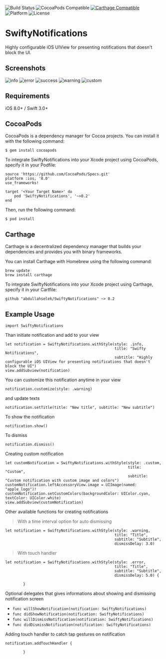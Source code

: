 ![Build Status](https://travis-ci.org/abdullahselek/SwiftyNotifications.svg?branch=master)
![CocoaPods Compatible](https://img.shields.io/cocoapods/v/SwiftyNotifications.svg)
[![Carthage Compatible](https://img.shields.io/badge/Carthage-compatible-4BC51D.svg?style=flat)](https://github.com/Carthage/Carthage)
![Platform](https://img.shields.io/cocoapods/p/SwiftyNotifications.svg?style=flat)
![License](https://img.shields.io/dub/l/vibe-d.svg)

# SwiftyNotifications

Highly configurable iOS UIView for presenting notifications that doesn't block the UI.

## Screenshots
![info](https://github.com/abdullahselek/SwiftyNotifications/blob/master/Screenshots/info.png)
![error](https://github.com/abdullahselek/SwiftyNotifications/blob/master/Screenshots/error.png)
![success](https://github.com/abdullahselek/SwiftyNotifications/blob/master/Screenshots/success.png)
![warning](https://github.com/abdullahselek/SwiftyNotifications/blob/master/Screenshots/warning.png)
![custom](https://github.com/abdullahselek/SwiftyNotifications/blob/master/Screenshots/custom.png)

## Requirements

iOS 8.0+ / Swift 3.0+

## CocoaPods

CocoaPods is a dependency manager for Cocoa projects. You can install it with the following command:
```
$ gem install cocoapods
```

To integrate SwiftyNotifications into your Xcode project using CocoaPods, specify it in your Podfile:
```
source 'https://github.com/CocoaPods/Specs.git'
platform :ios, '8.0'
use_frameworks!

target '<Your Target Name>' do
	pod 'SwiftyNotifications', '~>0.2'
end
```

Then, run the following command:
```
$ pod install
```

## Carthage

Carthage is a decentralized dependency manager that builds your dependencies and provides you with binary frameworks.

You can install Carthage with Homebrew using the following command:

```
brew update
brew install carthage
```

To integrate SwiftyNotifications into your Xcode project using Carthage, specify it in your Cartfile:

```
github "abdullahselek/SwiftyNotifications" ~> 0.2
```

## Example Usage
```
import SwiftyNotifications
````

Than initiate notification and add to your view
```
let notification = SwiftyNotifications.withStyle(style: .info,
                                                 title: "Swifty Notifications",
                                                 subtitle: "Highly configurable iOS UIView for presenting notifications that doesn't block the UI")
view.addSubview(notification)
```

You can customize this notification anytime in your view
```
notification.customize(style: .warning)
```

and update texts
```
notification.setTitle(title: "New title", subtitle: "New subtitle")
```

To show the notification
```
notification.show()
```

To dismiss
```
notification.dismiss()
```

Creating custom notification
```
let customNotification = SwiftyNotifications.withStyle(style: .custom,
                                                       title: "Custom",
                                                       subtitle: "Custom notification with custom image and colors")
customNotification.leftAccessoryView.image = UIImage(named: "apple_logo")!
customNotification.setCustomColors(backgroundColor: UIColor.cyan, textColor: UIColor.white)
view.addSubview(customNotification)
```

Other available functions for creating notifications
> With a time interval option for auto dismissing
```
let notification = SwiftyNotifications.withStyle(style: .warning,
                                                 title: "Title",
                                                 subtitle: "Subtitle",
                                                 dismissDelay: 3.0)
```
> With touch handler
```
let notification = SwiftyNotifications.withStyle(style: .error,
                                                 title: "Title",
                                                 subtitle: "Subtitle",
                                                 dismissDelay: 5.0) {
                                                            
        }
```

Optional delegates that gives informations about showing and dismissing notification screen
- `func willShowNotification(notification: SwiftyNotifications)`
- `func didShowNotification(notification: SwiftyNotifications)`
- `func willDismissNotification(notification: SwiftyNotifications)`
- `func didDismissNotification(notification: SwiftyNotifications)`

Adding touch handler to catch tap gestures on notification
```
notification.addTouchHandler {

        }
```